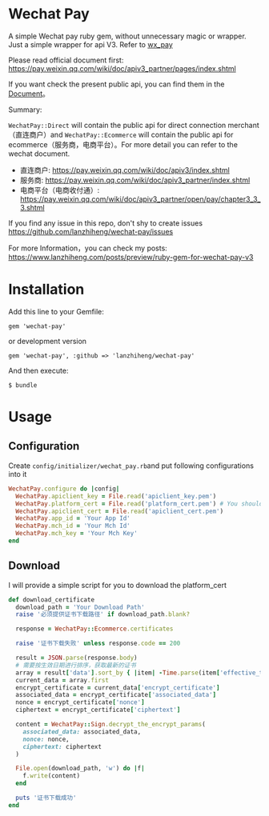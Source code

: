 # Wechat Pay

A simple Wechat pay ruby gem, without unnecessary magic or wrapper. Just a simple wrapper for api V3. Refer to [wx_pay](https://github.com/jasl/wx_pay)

Please read official document first: https://pay.weixin.qq.com/wiki/doc/apiv3_partner/pages/index.shtml

If you want check the present public api, you can find them in the [Document](https://www.rubydoc.info/github/lanzhiheng/wechat-pay/master/index)。

Summary:

`WechatPay::Direct` will contain the public api for direct connection merchant（直连商户）and `WechatPay::Ecommerce` will contain the public api for ecommerce（服务商，电商平台）。For more detail you can refer to the wechat document.

- 直连商户: https://pay.weixin.qq.com/wiki/doc/apiv3/index.shtml
- 服务商: https://pay.weixin.qq.com/wiki/doc/apiv3_partner/index.shtml
- 电商平台（电商收付通）: https://pay.weixin.qq.com/wiki/doc/apiv3_partner/open/pay/chapter3_3_3.shtml

If you find any issue in this repo, don't shy to create issues https://github.com/lanzhiheng/wechat-pay/issues

For more Information，you can check my posts: https://www.lanzhiheng.com/posts/preview/ruby-gem-for-wechat-pay-v3

# Installation

Add this line to your Gemfile:

```
gem 'wechat-pay'
```

or development version

```
gem 'wechat-pay', :github => 'lanzhiheng/wechat-pay'
```

And then execute:

```
$ bundle
```

# Usage

## Configuration

Create `config/initializer/wechat_pay.rb`and put following configurations into it

``` ruby
WechatPay.configure do |config|
  WechatPay.apiclient_key = File.read('apiclient_key.pem')
  WechatPay.platform_cert = File.read('platform_cert.pem') # You should comment this line before downloaded platform_cert.
  WechatPay.apiclient_cert = File.read('apiclient_cert.pem')
  WechatPay.app_id = 'Your App Id'
  WechatPay.mch_id = 'Your Mch Id'
  WechatPay.mch_key = 'Your Mch Key'
end
```

## Download

I will provide a simple script for you to download the platform_cert

``` ruby
def download_certificate
  download_path = 'Your Download Path'
  raise '必须提供证书下载路径' if download_path.blank?

  response = WechatPay::Ecommerce.certificates

  raise '证书下载失败' unless response.code == 200

  result = JSON.parse(response.body)
  # 需要按生效日期进行排序，获取最新的证书
  array = result['data'].sort_by { |item| -Time.parse(item['effective_time']).to_i }
  current_data = array.first
  encrypt_certificate = current_data['encrypt_certificate']
  associated_data = encrypt_certificate['associated_data']
  nonce = encrypt_certificate['nonce']
  ciphertext = encrypt_certificate['ciphertext']

  content = WechatPay::Sign.decrypt_the_encrypt_params(
    associated_data: associated_data,
    nonce: nonce,
    ciphertext: ciphertext
  )

  File.open(download_path, 'w') do |f|
    f.write(content)
  end

  puts '证书下载成功'
end
```


